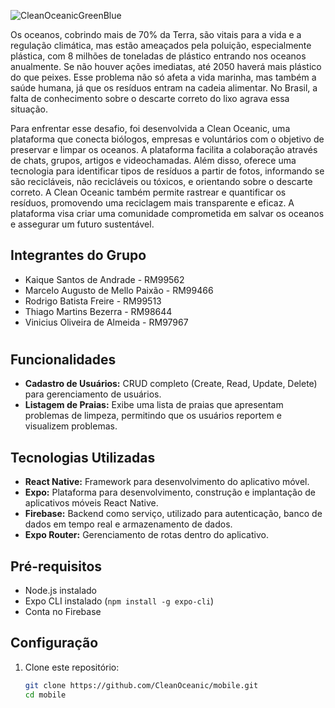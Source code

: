 ![CleanOceanicGreenBlue](https://github.com/CleanOceanic/backend/assets/80494196/362a7749-fa63-4b65-9ccb-76cc6a4064c0)

Os oceanos, cobrindo mais de 70% da Terra, são vitais para a vida e a regulação climática, mas estão ameaçados pela poluição, 
especialmente plástica, com 8 milhões de toneladas de plástico entrando nos oceanos anualmente. Se não houver ações imediatas, 
até 2050 haverá mais plástico do que peixes. Esse problema não só afeta a vida marinha, mas também a saúde humana, 
já que os resíduos entram na cadeia alimentar. No Brasil, a falta de conhecimento sobre o descarte correto do lixo agrava essa situação.

Para enfrentar esse desafio, foi desenvolvida a Clean Oceanic, uma plataforma que conecta biólogos, empresas e voluntários com o objetivo de preservar e limpar os oceanos. 
A plataforma facilita a colaboração através de chats, grupos, artigos e videochamadas. Além disso, oferece uma tecnologia para identificar tipos de resíduos a partir de fotos, 
informando se são recicláveis, não recicláveis ou tóxicos, e orientando sobre o descarte correto. A Clean Oceanic também permite rastrear e quantificar os resíduos, 
promovendo uma reciclagem mais transparente e eficaz. A plataforma visa criar uma comunidade comprometida em salvar os oceanos e assegurar um futuro sustentável.
## Integrantes do Grupo

- Kaique Santos de Andrade - RM99562
- Marcelo Augusto de Mello Paixão - RM99466
- Rodrigo Batista Freire - RM99513
- Thiago Martins Bezerra - RM98644
- Vinicius Oliveira de Almeida - RM97967
#
## Funcionalidades

- **Cadastro de Usuários:** CRUD completo (Create, Read, Update, Delete) para gerenciamento de usuários.
- **Listagem de Praias:** Exibe uma lista de praias que apresentam problemas de limpeza, permitindo que os usuários reportem e visualizem problemas.

## Tecnologias Utilizadas

- **React Native:** Framework para desenvolvimento do aplicativo móvel.
- **Expo:** Plataforma para desenvolvimento, construção e implantação de aplicativos móveis React Native.
- **Firebase:** Backend como serviço, utilizado para autenticação, banco de dados em tempo real e armazenamento de dados.
- **Expo Router:** Gerenciamento de rotas dentro do aplicativo.

## Pré-requisitos

- Node.js instalado
- Expo CLI instalado (`npm install -g expo-cli`)
- Conta no Firebase

## Configuração

1. Clone este repositório:

   ```bash
   git clone https://github.com/CleanOceanic/mobile.git
   cd mobile
